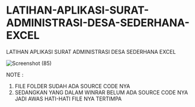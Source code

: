 # LATIHAN-APLIKASI-SURAT-ADMINISTRASI-DESA-SEDERHANA-EXCEL
LATIHAN APLIKASI SURAT ADMINISTRASI DESA SEDERHANA EXCEL

![Screenshot (85)](https://user-images.githubusercontent.com/57186921/116802237-ef3f6580-ab43-11eb-9ac0-a55437ae0738.png)

NOTE :

1. FILE FOLDER SUDAH ADA SOURCE CODE NYA
2. SEDANGKAN YANG DALAM WINRAR BELUM ADA SOURCE CODE NYA JADI AWAS HATI-HATI FILE NYA TERTIMPA 

